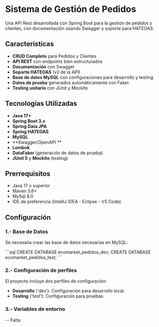 ﻿# Sistema de Gestión de Pedidos
   Una API Rest desarrollada con Spring Boot para la gestión de pedidos y clientes, con documentación usando Swagger y soporte para HATEOAS.

## Características

- **CRUD Completo** para Pedidos y Clientes
- **API REST** con endpoints bien estructurados
- **Documentación** con Swagger
- **Soporte HATEOAS** (v2 de la API)
- **Base de datos MySQL** con configuraciones para desarrollo y testing
- **Datos de prueba** generados automáticamente con Faker.
- **Testing unitario** con JUnit y Mockito

## Tecnologías Utilizadas
- **Java 17+**
- **Spring Boot 3.x**
- **Spring Data JPA**
- **Spring HATEOAS**
- **MySQL**
- **Swagger/OpenAPI **
- **Lombok**
- **DataFaker** (generación de datos de prueba)
- **JUnit 5** y **Mockito** (testing)

## Prerrequisitos
- Java 17 o superior
- Maven 3.6+
- MySql 8.0
- IDE de preferencia (IntelliJ IDEA - Eclipse - VS Code)

## Configuración

### 1.- Base de Datos

Se necesatia crear las base de datos necesarias en MySQL:

´´´sql
CREATE DATABASE ecomarket_pedidos_dev;
CREATE DATABASE ecomarket_pedidos_test;
´´´

### 2.- Configuración de perfiles

El proyecto incluye dos perfiles de configuración:
  - **Desarrollo** ('dev'): Configuración para desarrollo local.
  - **Testing** ('test'): Configuración para pruebas.

### 3.- Variables de entorno
-- Falta


